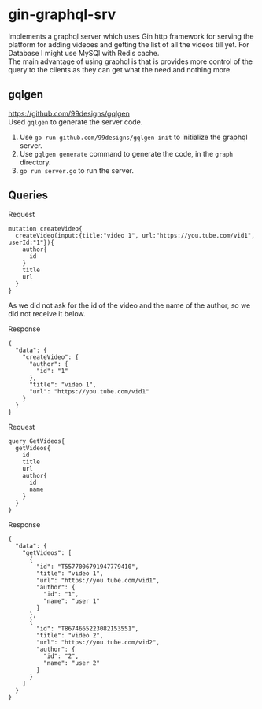 # gin-graphql-srv

Implements a graphql server which uses Gin http framework for serving the platform for adding videoes and getting the list of all the videos till yet. For Database I might use MySQl with Redis cache.  
The main advantage of using graphql is that is provides more control of the query to the clients as they can get what the need and nothing more.

## gqlgen

https://github.com/99designs/gqlgen  
Used `gqlgen` to generate the server code.

1. Use `go run github.com/99designs/gqlgen init` to initialize the graphql server.
2. Use `gqlgen generate` command to generate the code, in the `graph` directory.
3. `go run server.go` to run the server.

## Queries

Request
```
mutation createVideo{
  createVideo(input:{title:"video 1", url:"https://you.tube.com/vid1", userId:"1"}){
    author{
      id
    }
    title
    url
  }
}
```
As we did not ask for the id of the video and the name of the author, so we did not receive it below.

Response
```
{
  "data": {
    "createVideo": {
      "author": {
        "id": "1"
      },
      "title": "video 1",
      "url": "https://you.tube.com/vid1"
    }
  }
}
```

Request
```
query GetVideos{
  getVideos{
    id
    title
    url
    author{
      id
      name
    }
  }
}
```

Response

```
{
  "data": {
    "getVideos": [
      {
        "id": "T5577006791947779410",
        "title": "video 1",
        "url": "https://you.tube.com/vid1",
        "author": {
          "id": "1",
          "name": "user 1"
        }
      },
      {
        "id": "T8674665223082153551",
        "title": "video 2",
        "url": "https://you.tube.com/vid2",
        "author": {
          "id": "2",
          "name": "user 2"
        }
      }
    ]
  }
}
```

